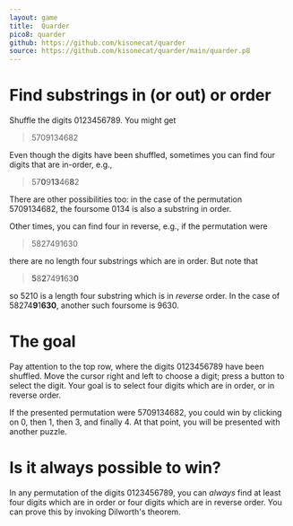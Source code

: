 ```yaml
---
layout: game
title:  Quarder
pico8: quarder
github: https://github.com/kisonecat/quarder
source: https://github.com/kisonecat/quarder/main/quarder.p8
---
```


# Find substrings in (or out) or order

Shuffle the digits 0123456789.  You might get 

> 5709134682

Even though the digits have been shuffled, sometimes you can find four
digits that are in-order, e.g.,

> 57**0**9**13**46**8**2

There are other possibilities too: in the case of the permutation
5709134682, the foursome 0134 is also a substring in order.

Other times, you can find four in reverse, e.g., if the permutation were

> 5827491630

there are no length four substrings which are in order.  But note that

> **5**8**2**749**1**63**0**

so 5210 is a length four substring which is in *reverse* order.  In the case of 58274**9**1**630**, another such foursome is 9630.

# The goal

Pay attention to the top row, where the digits 0123456789 have been
shuffled.  Move the cursor right and left to choose a digit; press a
button to select the digit.  Your goal is to select four digits which
are in order, or in reverse order.

If the presented permutation were 5709134682, you could win by
clicking on 0, then 1, then 3, and finally 4.  At that point, you will
be presented with another puzzle.

# Is it always possible to win?

In any permutation of the digits 0123456789, you can *always* find at
least four digits which are in order or four digits which are in
reverse order.  You can prove this by invoking Dilworth's theorem.
